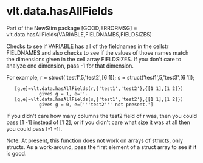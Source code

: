 # vlt.data.hasAllFields

   Part of the NewStim package
   [GOOD,ERRORMSG] = vlt.data.hasAllFields(VARIABLE,FIELDNAMES,FIELDSIZES)
 
   Checks to see if VARIABLE has all of the fieldnames in the cellstr FIELDNAMES
   and also checks to see if the values of those names match the dimensions
   given in the cell array FIELDSIZES.  If you don't care to analyze one
   dimension, pass -1 for that dimension.
 
   For example,
       r = struct('test1',5,'test2',[6 1]);
       s = struct('test1',5,'test3',[6 1]);
 
       [g,e]=vlt.data.hasAllFields(r,{'test1','test2'},{[1 1],[1 2]})
                gives g = 1, e=''.
       [g,e]=vlt.data.hasAllFields(s,{'test1','test2'},{[1 1],[1 2]})
                gives g = 0, e=['''test2''' not present.']
   If you didn't care how many columns the test2 field of r was, then you could
   pass [1 -1] instead of [1 2], or if you didn't care what size it was at all
   then you could pass [-1 -1].
 
   Note:  At present, this function does not work on arrays of structs, only
   structs.  As a work-around, pass the first element of a struct array to see
   if it is good.
